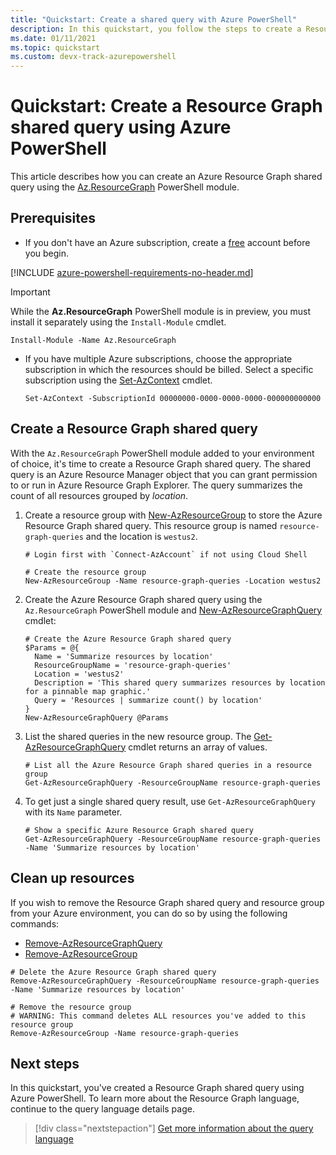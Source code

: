 ```yaml
---
title: "Quickstart: Create a shared query with Azure PowerShell"
description: In this quickstart, you follow the steps to create a Resource Graph shared query using Azure PowerShell.
ms.date: 01/11/2021
ms.topic: quickstart
ms.custom: devx-track-azurepowershell
---
```

# Quickstart: Create a Resource Graph shared query using Azure PowerShell

This article describes how you can create an Azure Resource Graph shared query using the
[Az.ResourceGraph](/powershell/module/az.resourcegraph) PowerShell module.

## Prerequisites

- If you don't have an Azure subscription, create a [free](https://azure.microsoft.com/free/) account
before you begin.

[!INCLUDE [azure-powershell-requirements-no-header.md](../../../includes/azure-powershell-requirements-no-header.md)]

  > [!IMPORTANT]
  > While the **Az.ResourceGraph** PowerShell module is in preview, you must install it separately
  > using the `Install-Module` cmdlet.

  ```azurepowershell-interactive
  Install-Module -Name Az.ResourceGraph
  ```

- If you have multiple Azure subscriptions, choose the appropriate subscription in which the
  resources should be billed. Select a specific subscription using the
  [Set-AzContext](/powershell/module/az.accounts/set-azcontext) cmdlet.

  ```azurepowershell-interactive
  Set-AzContext -SubscriptionId 00000000-0000-0000-0000-000000000000
  ```

## Create a Resource Graph shared query

With the `Az.ResourceGraph` PowerShell module added to your environment of choice, it's time to create
a Resource Graph shared query. The shared query is an Azure Resource Manager object that you can
grant permission to or run in Azure Resource Graph Explorer. The query summarizes the count of all
resources grouped by _location_.

1. Create a resource group with
   [New-AzResourceGroup](/powershell/module/az.resources/new-azresourcegroup) to store the Azure
   Resource Graph shared query. This resource group is named `resource-graph-queries` and the
   location is `westus2`.

   ```azurepowershell-interactive
   # Login first with `Connect-AzAccount` if not using Cloud Shell

   # Create the resource group
   New-AzResourceGroup -Name resource-graph-queries -Location westus2
   ```

1. Create the Azure Resource Graph shared query using the `Az.ResourceGraph` PowerShell module and
   [New-AzResourceGraphQuery](/powershell/module/az.resourcegraph/new-azresourcegraphquery)
   cmdlet:

   ```azurepowershell-interactive
   # Create the Azure Resource Graph shared query
   $Params = @{
     Name = 'Summarize resources by location'
     ResourceGroupName = 'resource-graph-queries'
     Location = 'westus2'
     Description = 'This shared query summarizes resources by location for a pinnable map graphic.'
     Query = 'Resources | summarize count() by location'
   }
   New-AzResourceGraphQuery @Params
   ```

1. List the shared queries in the new resource group. The
   [Get-AzResourceGraphQuery](/powershell/module/az.resourcegraph/get-azresourcegraphquery)
   cmdlet returns an array of values.

   ```azurepowershell-interactive
   # List all the Azure Resource Graph shared queries in a resource group
   Get-AzResourceGraphQuery -ResourceGroupName resource-graph-queries
   ```

1. To get just a single shared query result, use `Get-AzResourceGraphQuery` with its `Name` parameter.

   ```azurepowershell-interactive
   # Show a specific Azure Resource Graph shared query
   Get-AzResourceGraphQuery -ResourceGroupName resource-graph-queries -Name 'Summarize resources by location'
   ```

## Clean up resources

If you wish to remove the Resource Graph shared query and resource group from your Azure
environment, you can do so by using the following commands:

- [Remove-AzResourceGraphQuery](/powershell/module/az.resourcegraph/remove-azresourcegraphquery)
- [Remove-AzResourceGroup](/cli/azure/group#az_group_delete)

```azurepowershell-interactive
# Delete the Azure Resource Graph shared query
Remove-AzResourceGraphQuery -ResourceGroupName resource-graph-queries -Name 'Summarize resources by location'

# Remove the resource group
# WARNING: This command deletes ALL resources you've added to this resource group
Remove-AzResourceGroup -Name resource-graph-queries
```

## Next steps

In this quickstart, you've created a Resource Graph shared query using Azure PowerShell. To learn
more about the Resource Graph language, continue to the query language details page.

> [!div class="nextstepaction"]
> [Get more information about the query language](./concepts/query-language.md)